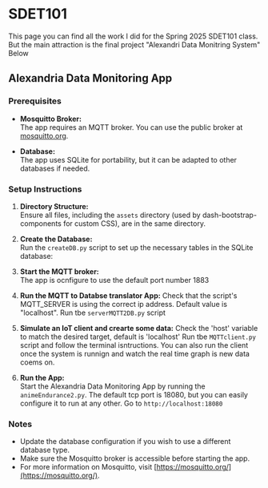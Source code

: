 # SDET101
  This page you can find all the work I did for the Spring 2025 SDET101 class. 
  But the main attraction is the final project "Alexandri Data Monitring System" Below
## Alexandria Data Monitoring App

### Prerequisites
    
- **Mosquitto Broker:**  
    The app requires an MQTT broker. You can use the public broker at [mosquitto.org](https://test.mosquitto.org/).
    
- **Database:**  
    The app uses SQLite for portability, but it can be adapted to other databases if needed.

### Setup Instructions

1. **Directory Structure:**  
     Ensure all files, including the `assets` directory (used by dash-bootstrap-components for custom CSS), are in the same directory.

2. **Create the Database:**  
     Run the `createDB.py` script to set up the necessary tables in the SQLite database:

3. **Start the  MQTT broker:**  
    The app is ocnfigure to use the default port number 1883

3. **Run the MQTT to Databse translator App:** 
    Check that the script's MQTT_SERVER is using the correct ip address.
    Default value is "localhost".
    Run tbe `serverMQTT2DB.py` script

3. **Simulate an IoT client and crearte some data:** 
    Check the 'host' variable to match the desired target, default is 'localhost'
    Run tbe `MQTTclient.py` script and follow the terminal isntructions.
    You can also run the client once the system is runnign and watch the real time graph is new data coems on.

3. **Run the App:**  
     Start the Alexandria Data Monitoring App by running the `animeEndurance2.py`.
     The default tcp port is 18080, but you can easily configure it to run at any other.
     Go to `http://localhost:18080`

### Notes

- Update the database configuration if you wish to use a different database type.
- Make sure the Mosquitto broker is accessible before starting the app.
- For more information on Mosquitto, visit [https://mosquitto.org/](https://mosquitto.org/).